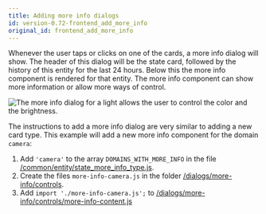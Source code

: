 ```yaml
---
title: Adding more info dialogs
id: version-0.72-frontend_add_more_info
original_id: frontend_add_more_info
---
```


Whenever the user taps or clicks on one of the cards, a more info dialog will show. The header of this dialog will be the state card, followed by the history of this entity for the last 24 hours. Below this the more info component is rendered for that entity. The more info component can show more information or allow more ways of control.

<img
  src='/img/en/frontend/frontend-more-info-light.png'
  alt='The more info dialog for a light allows the user to control the color and the brightness.'
/>

The instructions to add a more info dialog are very similar to adding a new card type. This example will add a new more info component for the domain `camera`:

 1. Add `'camera'` to the array `DOMAINS_WITH_MORE_INFO` in the file [/common/entity/state_more_info_type.js](https://github.com/home-assistant/home-assistant-polymer/blob/master/src/common/entity/state_more_info_type.js).
 2. Create the files `more-info-camera.js` in the folder [/dialogs/more-info/controls](https://github.com/home-assistant/home-assistant-polymer/tree/master/src/dialogs/more-info/controls).
 3. Add `import './more-info-camera.js';` to [/dialogs/more-info/controls/more-info-content.js](https://github.com/home-assistant/home-assistant-polymer/blob/master/src/dialogs/more-info/controls/more-info-content.js)
